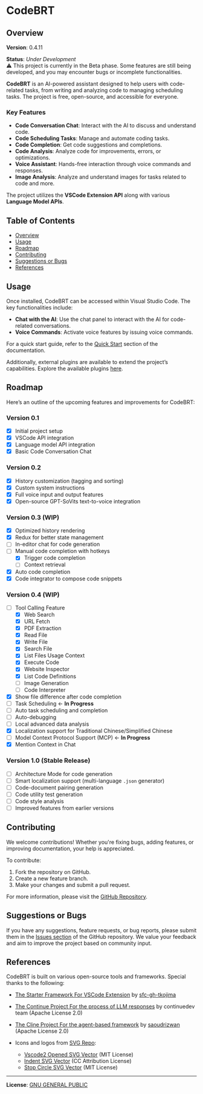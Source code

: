 # CodeBRT

## Overview

**Version**: 0.4.11

**Status**: _Under Development_  
⚠️ This project is currently in the Beta phase. Some features are still being developed, and you may encounter bugs or
incomplete functionalities.

**CodeBRT** is an AI-powered assistant designed to help users with code-related tasks, from writing and analyzing code
to managing scheduling tasks. The project is free, open-source, and accessible for everyone.

### Key Features

- **Code Conversation Chat**: Interact with the AI to discuss and understand code.
- **Code Scheduling Tasks**: Manage and automate coding tasks.
- **Code Completion**: Get code suggestions and completions.
- **Code Analysis**: Analyze code for improvements, errors, or optimizations.
- **Voice Assistant**: Hands-free interaction through voice commands and responses.
- **Image Analysis**: Analyze and understand images for tasks related to code and more.

The project utilizes the **VSCode Extension API** along with various **Language Model APIs**.

## Table of Contents

- [Overview](#overview)
- [Usage](#usage)
- [Roadmap](#roadmap)
- [Contributing](#contributing)
- [Suggestions or Bugs](#suggestions-or-bugs)
- [References](#references)

## Usage

Once installed, CodeBRT can be accessed within Visual Studio Code. The key functionalities include:

- **Chat with the AI**: Use the chat panel to interact with the AI for code-related conversations.
- **Voice Commands**: Activate voice features by issuing voice commands.

For a quick start guide, refer to the [Quick Start](https://whats2000.github.io/CodeBRT/docs/introduction)
section of the documentation.

Additionally, external plugins are available to extend the project’s capabilities. Explore the available
plugins [here](https://github.com/whats2000/CodeBRT/tree/main/ExternalPlugIn).

## Roadmap

Here’s an outline of the upcoming features and improvements for CodeBRT:

### Version 0.1

- [x] Initial project setup
- [x] VSCode API integration
- [x] Language model API integration
- [x] Basic Code Conversation Chat

### Version 0.2

- [x] History customization (tagging and sorting)
- [x] Custom system instructions
- [x] Full voice input and output features
- [x] Open-source GPT-SoVits text-to-voice integration

### Version 0.3 (WIP)

- [x] Optimized history rendering
- [x] Redux for better state management
- [ ] In-editor chat for code generation
- [ ] Manual code completion with hotkeys
  - [x] Trigger code completion
  - [ ] Context retrieval
- [x] Auto code completion
- [x] Code integrator to compose code snippets

### Version 0.4 (WIP)

- [ ] Tool Calling Feature
  - [x] Web Search
  - [x] URL Fetch
  - [x] PDF Extraction
  - [x] Read File
  - [x] Write File
  - [x] Search File
  - [x] List Files Usage Context
  - [x] Execute Code
  - [x] Website Inspector
  - [x] List Code Definitions
  - [ ] Image Generation
  - [ ] Code Interpreter
- [x] Show file difference after code completion
- [ ] Task Scheduling <- **In Progress**
- [ ] Auto task scheduling and completion
- [ ] Auto-debugging
- [ ] Local advanced data analysis
- [x] Localization support for Traditional Chinese/Simplified Chinese
- [ ] Model Context Protocol Support (MCP) <- **In Progress**
- [x] Mention Context in Chat

### Version 1.0 (Stable Release)

- [ ] Architecture Mode for code generation
- [ ] Smart localization support (multi-language `.json` generator)
- [ ] Code-document pairing generation
- [ ] Code utility test generation
- [ ] Code style analysis
- [ ] Improved features from earlier versions

## Contributing

We welcome contributions! Whether you're fixing bugs, adding features, or improving documentation, your help is
appreciated.

To contribute:

1. Fork the repository on GitHub.
2. Create a new feature branch.
3. Make your changes and submit a pull request.

For more information, please visit the [GitHub Repository](https://github.com/whats2000/CodeBRT).

## Suggestions or Bugs

If you have any suggestions, feature requests, or bug reports, please submit them in
the [Issues section](https://github.com/whats2000/CodeBRT/issues) of the GitHub repository. We value your feedback and
aim to improve the project based on community input.

## References

CodeBRT is built on various open-source tools and frameworks. Special thanks to the following:

- [The Starter Framework For VSCode Extension](https://github.com/sfc-gh-tkojima/vscode-react-webviews) by [sfc-gh-tkojima](https://github.com/sfc-gh-tkojima)
- [The Continue Project For the process of LLM responses](https://github.com/continuedev/continue/) by continuedev team (Apache License 2.0)
- [The Cline Project For the agent-based framework](https://github.com/clinebot/cline) by [saoudrizwan](https://github.com/saoudrizwan/) (Apache License 2.0)

- Icons and logos from [SVG Repo](https://www.svgrepo.com/):
  - [Vscode2 Opened SVG Vector](https://www.svgrepo.com/svg/373400/vscode2-opened) (MIT License)
  - [Indent SVG Vector](https://www.svgrepo.com/svg/532181/indent) (CC Attribution License)
  - [Stop Circle SVG Vector](https://www.svgrepo.com/svg/361332/stop-circle) (MIT License)

---

**License**: [GNU GENERAL PUBLIC](https://github.com/whats2000/CodeBRT/blob/main/LICENSE.md)
